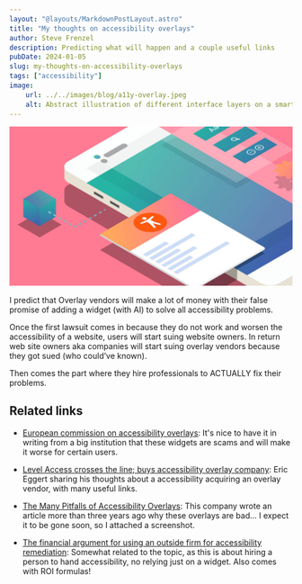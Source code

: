 ```yaml
---
layout: "@layouts/MarkdownPostLayout.astro"
title: "My thoughts on accessibility overlays"
author: Steve Frenzel
description: Predicting what will happen and a couple useful links
pubDate: 2024-01-05
slug: my-thoughts-on-accessibility-overlays
tags: ["accessibility"]
image:
    url: ../../images/blog/a11y-overlay.jpeg
    alt: Abstract illustration of different interface layers on a smartphone
---
```


![Abstract illustration of different interface layers on a smartphone](../../images/blog/a11y-overlay.jpeg)

I predict that Overlay vendors will make a lot of money with their false promise of adding a widget (with AI) to solve all accessibility problems.

Once the first lawsuit comes in because they do not work and worsen the accessibility of a website, users will start suing website owners. In return web site owners aka companies will start suing overlay vendors because they got sued (who could’ve known).

Then comes the part where they hire professionals to ACTUALLY fix their problems.

## Related links

- [European commission on accessibility overlays](https://commission.europa.eu/resources-partners/europa-web-guide/design-content-and-development/accessibility/testing-early-and-regularly/accessibility-overlays_en): It's nice to have it in writing from a big institution that these widgets are scams and will make it worse for certain users.

- [Level Access crosses the line; buys accessibility overlay company](https://yatil.net/blog/level-access-userway): Eric Eggert sharing his thoughts about a accessibility acquiring an overlay vendor, with many useful links.

- [The Many Pitfalls of Accessibility Overlays](https://www.levelaccess.com/blog/the-many-pitfalls-of-accessibility-overlays/): This company wrote an article more than three years ago why these overlays are bad... I expect it to be gone soon, so I attached a screenshot.

- [The financial argument for using an outside firm for accessibility remediation](https://karlgroves.com/the-financial-argument-for-using-an-outside-firm-for-accessibility-remediation/): Somewhat related to the topic, as this is about hiring a person to hand accessibility, no relying just on a widget. Also comes with ROI formulas!
